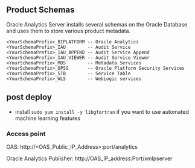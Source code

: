 ## Product Schemas

Oracle Analytics Server installs several schemas on the Oracle Database and uses them to store various product metadata.

```
<YourSchemaPrefix>_BIPLATFORM -- Oracle Analytics
<YourSchemaPrefix>_IAU        -- Audit Service
<YourSchemaPrefix>_IAU_APPEND -- Audit Service Append
<YourSchemaPrefix>_IAU_VIEWER -- Audit Service Viewer
<YourSchemaPrefix>_MDS        -- Metadata Services
<YourSchemaPrefix>_OPSS       -- Oracle Platform Security Services
<YourSchemaPrefix>_STB        -- Service Table
<YourSchemaPrefix>_WLS        -- WebLogic services
```


## post deploy
- install `sudo yum install -y libgfortran` if you want to use automated machine learning features
### Access point
OAS: http://<OAS_Public_IP_Address>:port/analytics

Oracle Analytics Publisher: http://OAS_IP_address:Port/xmlpserver

